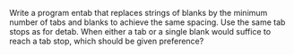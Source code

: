 Write a program entab that replaces strings of blanks by the minimum
number of tabs and blanks to achieve the same spacing. Use the same tab
stops as for detab. When either a tab or a single blank would
suffice to reach a tab stop, which should be given preference?